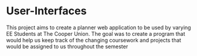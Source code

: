 # User-Interfaces

This project aims to create a planner web application to be used by varying EE Students at The Cooper Union. The goal was 
to create a program that would help us keep track of the changing coursework and projects that would be assigned to us throughout the semester

